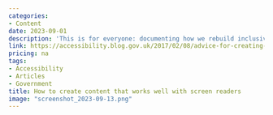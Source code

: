 ```yaml
---
categories:
- Content
date: 2023-09-01
description: 'This is for everyone: documenting how we rebuild inclusive digital services across government'
link: https://accessibility.blog.gov.uk/2017/02/08/advice-for-creating-content-that-works-well-with-screen-readers/
pricing: na
tags:
- Accessibility
- Articles
- Government
title: How to create content that works well with screen readers
image: "screenshot_2023-09-13.png"
---
```

